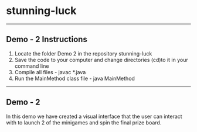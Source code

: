 # stunning-luck
---------------------
Demo - 2 Instructions
---------------------
1. Locate the folder Demo 2 in the repository stunning-luck
2. Save the code to your computer and change directories (cd)to it in your command line
3. Compile all files - javac *.java
4. Run the MainMethod class file - java MainMethod

--------
Demo - 2
--------
In this demo we have created a visual interface that the user can interact with to launch 2
of the minigames and spin the final prize board.
